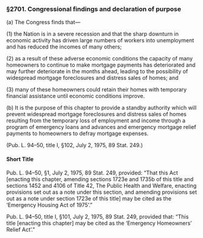 ### §2701. Congressional findings and declaration of purpose ###

(a) The Congress finds that—

(1) the Nation is in a severe recession and that the sharp downturn in economic activity has driven large numbers of workers into unemployment and has reduced the incomes of many others;

(2) as a result of these adverse economic conditions the capacity of many homeowners to continue to make mortgage payments has deteriorated and may further deteriorate in the months ahead, leading to the possibility of widespread mortgage foreclosures and distress sales of homes; and

(3) many of these homeowners could retain their homes with temporary financial assistance until economic conditions improve.

(b) It is the purpose of this chapter to provide a standby authority which will prevent widespread mortgage foreclosures and distress sales of homes resulting from the temporary loss of employment and income through a program of emergency loans and advances and emergency mortgage relief payments to homeowners to defray mortgage expenses.

(Pub. L. 94–50, title I, §102, July 2, 1975, 89 Stat. 249.)

#### Short Title ####

Pub. L. 94–50, §1, July 2, 1975, 89 Stat. 249, provided: “That this Act [enacting this chapter, amending sections 1723e and 1735b of this title and sections 1452 and 4106 of Title 42, The Public Health and Welfare, enacting provisions set out as a note under this section, and amending provisions set out as a note under section 1723e of this title] may be cited as the ‘Emergency Housing Act of 1975’.”

Pub. L. 94–50, title I, §101, July 2, 1975, 89 Stat. 249, provided that: “This title [enacting this chapter] may be cited as the ‘Emergency Homeowners’ Relief Act’.”